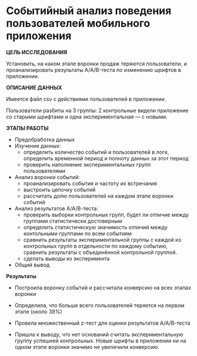 # Событийный анализ поведения пользователей мобильного приложения

**ЦЕЛЬ ИССЛЕДОВАНИЯ**

Установить, на каком этапе воронки продаж теряются пользователи, и проанализировать результаты A/А/B-теста по изменению шрифтов в приложении.

**ОПИСАНИЕ ДАННЫХ**

Имеется файл csv с действиями пользователей в приложении. 
    
Пользователи разбиты на 3 группы: 2 контрольные видели приложение со старыми шрифтами и одна экспериментальная — с новыми.

**ЭТАПЫ РАБОТЫ**
    
- Предобработка данных
- Изучение данных:
    - определить количество событий и пользователей в логе, определить временной период и полноту данных за этот период
    - проверить наполнение экспериментальных групп пользователями
- Анализ воронки событий:
    - проанализировать события и частоту их встречания
    - выстроить цепочку событий
    - рассчитать долю пользователей на каждом этапе воронки событий
- Анализ результатов А/А/В-теста:
    - проверить выборки контрольных групп, будет ли отличие между группами статистически достоверным 
    - определить статистическую значимость отличий между контольными группами по всем событиям
    - сравнить результаты экспериментальной группы с каждой из контрольных групп в отдельности по каждому событию, сравнить результаты с объединённой контрольной группой.
    - сделать выводы из эксперимента
- Общий вывод

**Результаты** 

- Построила воронку событий и рассчитала конверсию на всех этапах воронки

- Определила, что больше всего пользователей теряется на первом этапе (около 38%) 

- Провела множественный z-тест для оценки результатов А/А/В-теста

- Пришла к выводу, что нет оснований считать экспериментальную группу успешней контрольных. Новые шрифты в приложении ни на одном этапе воронки значимо не увеличили конверсию. 
